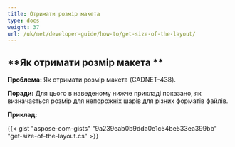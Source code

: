 ```yaml
---
title: Отримати розмір макета
type: docs
weight: 37
url: /uk/net/developer-guide/how-to/get-size-of-the-layout/
---
```


## **Як отримати розмір макета **

**Проблема:** Як отримати розмір макета (CADNET-438).

**Поради:** Для цього в наведеному нижче прикладі показано, як визначається розмір для непорожніх шарів для різних форматів файлів.

**Приклад:**

{{< gist "aspose-com-gists" "9a239eab0b9dda0e1c54be533ea399bb" "get-size-of-the-layout.cs" >}}
